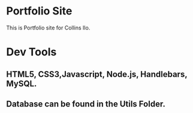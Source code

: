 # Portfolio Site
This is Portfolio site for Collins Ilo.
# Dev Tools
## HTML5, CSS3,Javascript, Node.js, Handlebars, MySQL.
## Database can be found in the Utils Folder.
